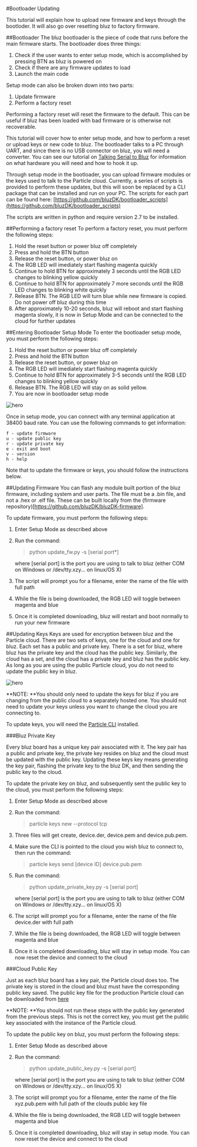 #Bootloader Updating

This tutorial will explain how to upload new firmware and keys through the bootloder. It will also go over resetting bluz to factory firmware.

##Bootloader
The bluz bootloader is the piece of code that runs before the main firmware starts. The bootloader does three things:

1. Check if the user wants to enter setup mode, which is accomplished by pressing BTN as bluz is powered on
2. Check if there are any firmware updates to load
3. Launch the main code

Setup mode can also be broken down into two parts:

1. Update firmware
2. Perform a factory reset

Performing a factory reset will reset the firmware to the default. This can be useful if bluz has been loaded with bad firmware
or is otherwise not recoverable.

This tutorial will cover how to enter setup mode, and how to perform a reset or upload keys or new code to bluz. The bootloader talks to a
PC through UART, and since there is no USB connector on bluz, you will need a converter. You can see our tutorial on
[Talking Serial to Bluz](../tutorials/serial.md) for information on what hardware you will need and how to hook it up.

Through setup mode in the bootloader, you can upload firmware modules or the keys used to talk to the Particle cloud.
Currently, a series of scripts is provided to perform these updates, but this will soon be replaced by a CLI package that
can be installed and run on your PC. The scripts for each part can be found here: [https://github.com/bluzDK/bootloader_scripts](https://github.com/bluzDK/bootloader_scripts)

The scripts are written in python and require version 2.7 to be installed.

##Performing a factory reset
To perform a factory reset, you must perform the following steps:

1. Hold the reset button or power bluz off completely
2. Press and hold the BTN button
3. Release the reset button, or power bluz on
4. The RGB LED will imediately start flashing magenta quickly
5. Continue to hold BTN for approximately 3 seconds until the RGB LED changes to blinking yellow quickly
5. Continue to hold BTN for approximately 7 more seconds until the RGB LED changes to blinking white quickly
6. Release BTN. The RGB LED will turn blue while new firmware is copied. Do not power off bluz during this time
7. After approximately 10-20 seconds, bluz will reboot and start flashing magenta slowly, it is now in Setup Mode and can be
connected to the cloud for further updates


##Entering Bootloader Setup Mode
To enter the bootloader setup mode, you must perform the following steps:

1. Hold the reset button or power bluz off completely
2. Press and hold the BTN button
3. Release the reset button, or power bluz on
4. The RGB LED will imediately start flashing magenta quickly
5. Continue to hold BTN for approximately 3-5 seconds until the RGB LED changes to blinking yellow quickly
6. Release BTN. The RGB LED will stay on as solid yellow.
7. You are now in bootloader setup mode

![hero](/img/bootloader_setup.jpg)

Once in setup mode, you can connect with any terminal application at 38400 baud rate. You can use the following commands to get information:

    f - update firmware
    u - update public key
    r - update private key
    e - exit and boot
    v - version
    h - help

Note that to update the firmware or keys, you should follow the instructions below.

##Updating Firmware
You can flash any module built portion of the bluz firmware, including system and user parts. The file must be a .bin file,
and not a .hex or .elf file. These can be built locally from the (firmware repository)[https://github.com/bluzDK/bluzDK-firmware].

To update firmware, you must perform the following steps:

1. Enter Setup Mode as described above
2. Run the command:

    > python update_fw.py -s [serial port*]

    where [serial port] is the port you are using to talk to bluz (either COM on Windows or /dev/tty.xzy... on linux/OS X)

3. The script will prompt you for a filename, enter the name of the file with full path
4. While the file is being downloaded, the RGB LED will toggle between magenta and blue
5. Once it is completed downloading, bluz will restart and boot normally to run your new firmware


##Updating Keys
Keys are used for encryption between bluz and the Particle cloud. There are two sets of keys, one for the cloud and one for bluz. Each
set has a public and private key. There is a set for bluz, where bluz has the private key and the cloud has the public key.
Similarly, the cloud has a set, and the cloud has a private key and bluz has the public key. As long as you are using the public
Particle cloud, you do not need to update the public key in bluz.

![hero](/img/keys_diagram.jpg)

**NOTE: **You should only need to update the keys for bluz if you are changing from the public cloud to a separately hosted one. You should
not need to update your keys unless you want to change the cloud you are connecting to.

To update keys, you
will need the [Particle CLI](https://docs.particle.io/guide/getting-started/connect/electron/) installed.

###Bluz Private Key

Every bluz board has a unique key pair associated with it. The key pair has a public and private key, the private key resides on bluz
and the cloud must be updated with the public key. Updating these keys key means generating the key pair, flashing the private key to
the bluz DK, and then sending the public key to the cloud.

To update the private key on bluz, and subsequently sent the public key to the cloud, you must perform the following steps:

1. Enter Setup Mode as described above
2. Run the command:

    > particle keys new --protocol tcp

3. Three files will get create, device.der, device.pem and device.pub.pem.
4. Make sure the CLI is pointed to the cloud you wish bluz to connect to, then run the command:

    > particle keys send [device ID] device.pub.pem

5. Run the command:

    > python update_private_key.py -s [serial port]

    where [serial port] is the port you are using to talk to bluz (either COM on Windows or /dev/tty.xzy... on linux/OS X)

6. The script will prompt you for a filename, enter the name of the file device.der with full path
7. While the file is being downloaded, the RGB LED will toggle between magenta and blue
8. Once it is completed downloading, bluz will stay in setup mode. You can now reset the device and connect to the cloud


###Cloud Public Key

Just as each bluz board has a key pair, the Particle cloud does too. The private key is stored in the cloud and bluz must
 have the corresponding public key saved. The public key file for the production Particle cloud can be downloaded from
 [here]( https://s3.amazonaws.com/spark-website/cloud_public.der)

**NOTE: **You should not run these steps with the public key generated from the previous steps. This is not the correct key, you must
get the public key associated with the instance of the Particle cloud.

To update the public key on bluz, you must perform the following steps:

1. Enter Setup Mode as described above
2. Run the command:

    > python update_public_key.py -s [serial port]

    where [serial port] is the port you are using to talk to bluz (either COM on Windows or /dev/tty.xzy... on linux/OS X)

3. The script will prompt you for a filename, enter the name of the file xyz.pub.pem with full path of the clouds public key file
4. While the file is being downloaded, the RGB LED will toggle between magenta and blue
5. Once it is completed downloading, bluz will stay in setup mode. You can now reset the device and connect to the cloud
